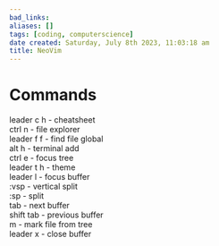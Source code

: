 ```yaml
---
bad_links: 
aliases: []
tags: [coding, computerscience]
date created: Saturday, July 8th 2023, 11:03:18 am
title: NeoVim
---
```


# Commands

leader c h - cheatsheet  
ctrl n - file explorer  
leader f f - find file global  
alt h - terminal add  
ctrl e - focus tree  
leader t h - theme  
leader l - focus buffer  
:vsp - vertical split  
:sp - split  
tab - next buffer  
shift tab - previous buffer  
m - mark file from tree  
leader x - close buffer
